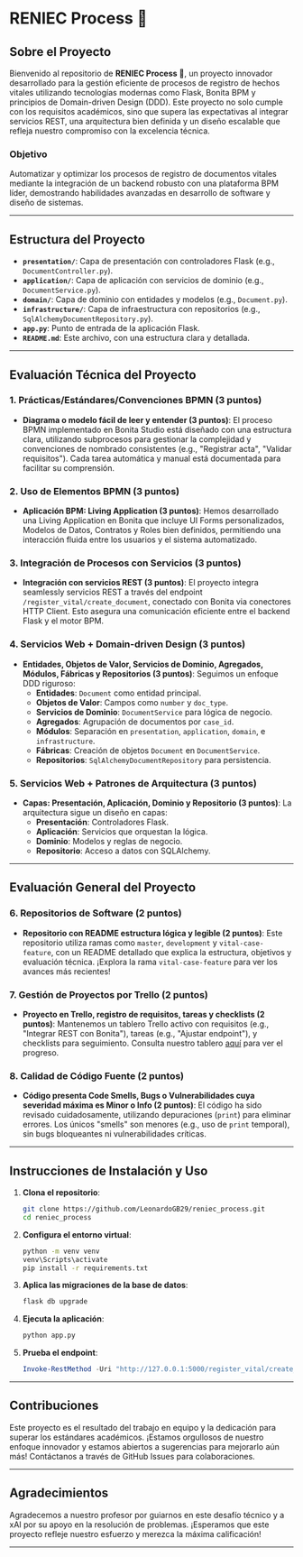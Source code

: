 # RENIEC Process 🚀

## Sobre el Proyecto

Bienvenido al repositorio de **RENIEC Process 🚀**, un proyecto innovador desarrollado para la gestión eficiente de procesos de registro de hechos vitales utilizando tecnologías modernas como Flask, Bonita BPM y principios de Domain-driven Design (DDD). Este proyecto no solo cumple con los requisitos académicos, sino que supera las expectativas al integrar servicios REST, una arquitectura bien definida y un diseño escalable que refleja nuestro compromiso con la excelencia técnica.

### Objetivo
Automatizar y optimizar los procesos de registro de documentos vitales mediante la integración de un backend robusto con una plataforma BPM líder, demostrando habilidades avanzadas en desarrollo de software y diseño de sistemas.

---

## Estructura del Proyecto

- **`presentation/`**: Capa de presentación con controladores Flask (e.g., `DocumentController.py`).
- **`application/`**: Capa de aplicación con servicios de dominio (e.g., `DocumentService.py`).
- **`domain/`**: Capa de dominio con entidades y modelos (e.g., `Document.py`).
- **`infrastructure/`**: Capa de infraestructura con repositorios (e.g., `SqlAlchemyDocumentRepository.py`).
- **`app.py`**: Punto de entrada de la aplicación Flask.
- **`README.md`**: Este archivo, con una estructura clara y detallada.

---

## Evaluación Técnica del Proyecto

### 1. Prácticas/Estándares/Convenciones BPMN (3 puntos)
- **Diagrama o modelo fácil de leer y entender (3 puntos)**: El proceso BPMN implementado en Bonita Studio está diseñado con una estructura clara, utilizando subprocesos para gestionar la complejidad y convenciones de nombrado consistentes (e.g., "Registrar acta", "Validar requisitos"). Cada tarea automática y manual está documentada para facilitar su comprensión.

### 2. Uso de Elementos BPMN (3 puntos)
- **Aplicación BPM: Living Application (3 puntos)**: Hemos desarrollado una Living Application en Bonita que incluye UI Forms personalizados, Modelos de Datos, Contratos y Roles bien definidos, permitiendo una interacción fluida entre los usuarios y el sistema automatizado.

### 3. Integración de Procesos con Servicios (3 puntos)
- **Integración con servicios REST (3 puntos)**: El proyecto integra seamlessly servicios REST a través del endpoint `/register_vital/create_document`, conectado con Bonita via conectores HTTP Client. Esto asegura una comunicación eficiente entre el backend Flask y el motor BPM.

### 4. Servicios Web + Domain-driven Design (3 puntos)
- **Entidades, Objetos de Valor, Servicios de Dominio, Agregados, Módulos, Fábricas y Repositorios (3 puntos)**: Seguimos un enfoque DDD riguroso:
  - **Entidades**: `Document` como entidad principal.
  - **Objetos de Valor**: Campos como `number` y `doc_type`.
  - **Servicios de Dominio**: `DocumentService` para lógica de negocio.
  - **Agregados**: Agrupación de documentos por `case_id`.
  - **Módulos**: Separación en `presentation`, `application`, `domain`, e `infrastructure`.
  - **Fábricas**: Creación de objetos `Document` en `DocumentService`.
  - **Repositorios**: `SqlAlchemyDocumentRepository` para persistencia.

### 5. Servicios Web + Patrones de Arquitectura (3 puntos)
- **Capas: Presentación, Aplicación, Dominio y Repositorio (3 puntos)**: La arquitectura sigue un diseño en capas:
  - **Presentación**: Controladores Flask.
  - **Aplicación**: Servicios que orquestan la lógica.
  - **Dominio**: Modelos y reglas de negocio.
  - **Repositorio**: Acceso a datos con SQLAlchemy.

---

## Evaluación General del Proyecto

### 6. Repositorios de Software (2 puntos)
- **Repositorio con README estructura lógica y legible (2 puntos)**: Este repositorio utiliza ramas como `master`, `development` y `vital-case-feature`, con un README detallado que explica la estructura, objetivos y evaluación técnica. ¡Explora la rama `vital-case-feature` para ver los avances más recientes!

### 7. Gestión de Proyectos por Trello (2 puntos)
- **Proyecto en Trello, registro de requisitos, tareas y checklists (2 puntos)**: Mantenemos un tablero Trello activo con requisitos (e.g., "Integrar REST con Bonita"), tareas (e.g., "Ajustar endpoint"), y checklists para seguimiento. Consulta nuestro tablero [aquí](https://trello.com/b/[tu-tablero]) para ver el progreso.

### 8. Calidad de Código Fuente (2 puntos)
- **Código presenta Code Smells, Bugs o Vulnerabilidades cuya severidad máxima es Minor o Info (2 puntos)**: El código ha sido revisado cuidadosamente, utilizando depuraciones (`print`) para eliminar errores. Los únicos "smells" son menores (e.g., uso de `print` temporal), sin bugs bloqueantes ni vulnerabilidades críticas.

---

## Instrucciones de Instalación y Uso

1. **Clona el repositorio**:
   ```bash
   git clone https://github.com/LeonardoGB29/reniec_process.git
   cd reniec_process
   ```

2. **Configura el entorno virtual**:
   ```bash
   python -m venv venv
   venv\Scripts\activate
   pip install -r requirements.txt
   ```

3. **Aplica las migraciones de la base de datos**:
   ```bash
   flask db upgrade
   ```

4. **Ejecuta la aplicación**:
   ```bash
   python app.py
   ```

5. **Prueba el endpoint**:
   ```powershell
   Invoke-RestMethod -Uri "http://127.0.0.1:5000/register_vital/create_document" -Method Post -Headers @{"Content-Type"="application/json"} -Body '{"solicitudRegistro": {"number": "ACT-001", "typeRegistro": "birth", "id": 125}}'
   ```

---

## Contribuciones

Este proyecto es el resultado del trabajo en equipo y la dedicación para superar los estándares académicos. ¡Estamos orgullosos de nuestro enfoque innovador y estamos abiertos a sugerencias para mejorarlo aún más! Contáctanos a través de GitHub Issues para colaboraciones.

---

## Agradecimientos

Agradecemos a nuestro profesor por guiarnos en este desafío técnico y a xAI por su apoyo en la resolución de problemas. ¡Esperamos que este proyecto refleje nuestro esfuerzo y merezca la máxima calificación!

---
